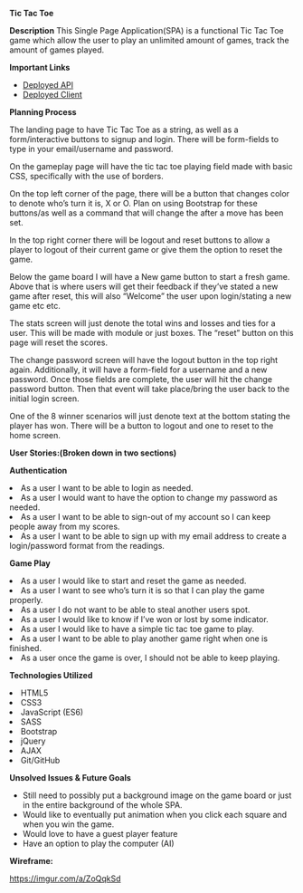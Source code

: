 **Tic Tac Toe**

**Description**
This Single Page Application(SPA) is a functional Tic Tac Toe game which allow the user to play an unlimited amount of games, track the amount of games played.


**Important Links**

- [Deployed API](https://bhmdev.github.io/tictactoe/)
- [Deployed Client](https://github.com/bhmdev/tictactoe)

**Planning Process**

The landing page to have Tic Tac Toe as a string, as well as a form/interactive buttons to signup and login. There will be form-fields to type in your email/username and password.

On the gameplay page will have the tic tac toe playing field made with basic CSS, specifically with the use of borders.

On the top left corner of the page, there will be a button that changes color to denote who’s turn it is, X or O. Plan on using Bootstrap for these buttons/as well as a command that will change the after a move has been set.

In the top right corner there will be logout and reset buttons to allow a player to logout of their current game or give them the option to reset the game.

Below the game board I will have a New game button to start a fresh game. Above that is where users will get their feedback if they’ve stated a new game after reset, this will also “Welcome” the user upon login/stating a new game etc etc.

The stats screen will just denote the total wins and losses and ties for a user. This will be made with module or just boxes. The “reset” button on this page will reset the scores.

The change password screen will have the logout button in the top right again. Additionally, it will have a form-field for a username and a new password. Once those fields are complete, the user will hit the change password button. Then that event will take place/bring the user back to the initial login screen.

One of the 8 winner scenarios will just denote text at the bottom stating the player has won. There will be a button to logout and one to reset to the home screen.

**User Stories:(Broken down in two sections)**

**Authentication**

</li>
<li>As a user I want to be able to login as needed.</li>
<li>As a user I would want to have the option to change my password as needed.</li>
<li>As a user I want to be able to sign-out of my account so I can keep people away from my scores.</li>
<li>As a user I want to be able to sign up with my email address to create a login/password format from the readings.</li>
</li>

**Game Play**

</li>
<li>As a user I would like to start and reset the game as needed.</li>
<li>As a user I want to see who’s turn it is so that I can play the game properly.</li>
<li>As a user I do not want to be able to steal another users spot.</li>
<li>As a user I would like to know if I’ve won or lost by some indicator.</li>
<li>As a user I would like to have a simple tic tac toe game to play.</li>
<li>As a user I want to be able to play another game right when one is finished.</li>
<li>As a user once the game is over, I should not be able to keep playing.
</ol>

**Technologies Utilized**

</li>
<li>HTML5</li>
<li>CSS3</li>
<li>JavaScript (ES6)</li>
<li>SASS</li>
<li>Bootstrap</li>
<li>jQuery</li>
<li>AJAX</li>
<li>Git/GitHub</li>
</li>


**Unsolved Issues & Future Goals**

- Still need to possibly put a background image on the game board or just in the entire background of the whole SPA.
- Would like to eventually put animation when you click each square and when you win the game.
- Would love to have a guest player feature
- Have an option to play the computer (AI)


**Wireframe:**

https://imgur.com/a/ZoQqkSd
